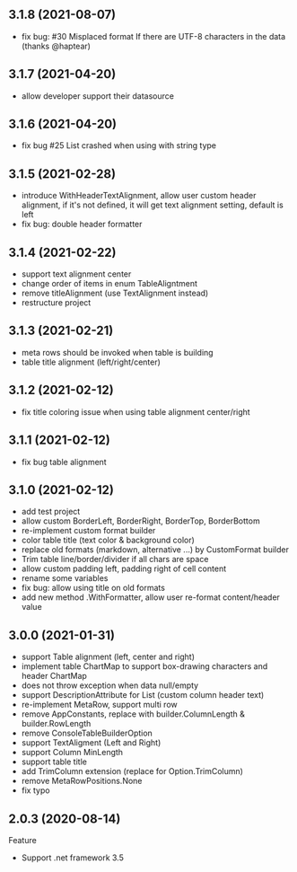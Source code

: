 ## 3.1.8 (2021-08-07)
- fix bug: #30 Misplaced format If there are UTF-8 characters in the data (thanks @haptear)

## 3.1.7 (2021-04-20)
- allow developer support their datasource

## 3.1.6 (2021-04-20)
- fix bug #25 List crashed when using with string type

## 3.1.5 (2021-02-28)
- introduce WithHeaderTextAlignment, allow user custom header alignment, if it's not defined, it will get text alignment setting, default is left
- fix bug: double header formatter

## 3.1.4 (2021-02-22)
- support text alignment center
- change order of items in enum TableAligntment
- remove titleAlignment (use TextAlignment instead)
- restructure project

## 3.1.3 (2021-02-21)
- meta rows should be invoked when table is building
- table title alignment (left/right/center)

## 3.1.2 (2021-02-12)
- fix title coloring issue when using table alignment center/right

## 3.1.1 (2021-02-12)
- fix bug table alignment

## 3.1.0 (2021-02-12)
- add test project
- allow custom BorderLeft, BorderRight, BorderTop, BorderBottom
- re-implement custom format builder
- color table title (text color & background color)
- replace old formats (markdown, alternative ...) by CustomFormat builder
- Trim table line/border/divider if all chars are space
- allow custom padding left, padding right of cell content
- rename some variables
- fix bug: allow using title on old formats
- add new method .WithFormatter, allow user re-format content/header value

## 3.0.0 (2021-01-31)
- support Table alignment (left, center and right)
- implement table ChartMap to support box-drawing characters and header ChartMap
- does not throw exception when data null/empty
- support DescriptionAttribute for List<class obj> (custom column header text)
- re-implement MetaRow, support multi row
- remove AppConstants, replace with builder.ColumnLength & builder.RowLength
- remove ConsoleTableBuilderOption
- support TextAligment (Left and Right)
- support Column MinLength
- support table title
- add TrimColumn extension (replace for Option.TrimColumn)
- remove MetaRowPositions.None
- fix typo


## 2.0.3 (2020-08-14)
Feature
  - Support .net framework 3.5
